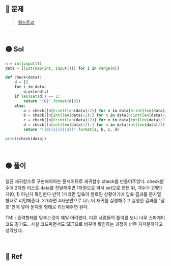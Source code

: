 ## 🔴 문제
> [쿼드트리](https://www.acmicpc.net/problem/1992)


<br/>

## 🟡 Sol
```python
n = int(input())
data = [list(map(int, input())) for i in range(n)]

def check(data):
    d = []
    for i in data:
        d.extend(i)
    if len(set(d)) == 1:
        return "{0}".format(d[0])
    else:
        a = check([n[0:int(len(data)/2)] for n in data[0:int(len(data)/2)]])
        b = check([n[int(len(data)/2):] for n in data[0:int(len(data)/2)]])
        c = check([n[0:int(len(data)/2)] for n in data[int(len(data)/2):]])
        d = check([n[int(len(data)/2):] for n in data[int(len(data)/2):]])
        return "({0}{1}{2}{3})".format(a, b, c, d)

print(check(data))
```
<br/>

## 🟢 풀이
일단 재귀함수로 구현해야하는 문제이므로 재귀함수 check를 만들어주었다.
check함수에 2차원 리스트 data를 전달해주면 1차원으로 펴서 set으로 만든 뒤, 개수가 2개인지(0, 1) 아닌지 확인한다
만약 1개라면 압축이 완료된 상황이기에 압축 결과를 문자열 형태로 리턴해준다.
2개라면 4사분면으로 나누어 재귀를 실행해주고 실행한 결과를 "괄호"안에 넣어 문자열 형태로 리턴해주면 된다.


TMI : 출력형태를 맞추는것이 제일 어려웠다.
다른 사람들의 풀이를 보니 너무 스파게티 코드 같기도..
사실 코드짜면서도 SET으로 바꾸어 확인하는 과정이 너무 지저분하다고 생각했다.

<br/>

## 🔵 Ref
